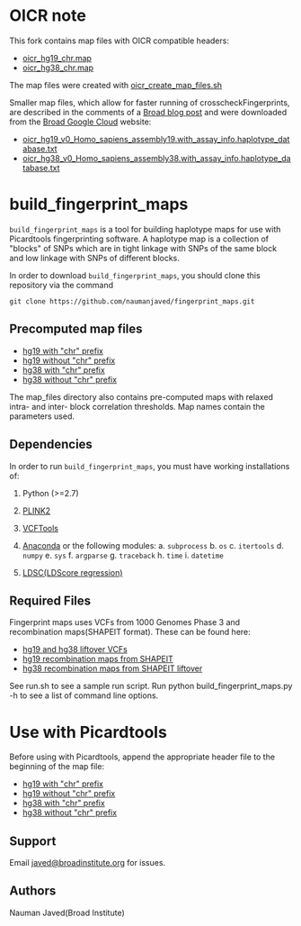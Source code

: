 # OICR note
This fork contains map files with OICR compatible headers:

* [oicr_hg19_chr.map](map_files/oicr_hg19_chr.map)
* [oicr_hg38_chr.map](map_files/oicr_hg38_chr.map)

The map files were created with [oicr_create_map_files.sh](oicr_create_map_files.sh)

Smaller map files, which allow for faster running of crosscheckFingerprints, are described in the comments of a [Broad blog post](https://gatk.broadinstitute.org/hc/en-us/articles/360041696232-Detecting-sample-swaps-with-Picard-tools) and were downloaded from the [Broad Google Cloud](https://console.cloud.google.com/storage/browser/gcp-public-data--broad-references) website:

* [oicr_hg19_v0_Homo_sapiens_assembly19.with_assay_info.haplotype_database.txt](map_files/oicr_hg19_v0_Homo_sapiens_assembly19.with_assay_info.haplotype_database.txt)
* [oicr_hg38_v0_Homo_sapiens_assembly38.with_assay_info.haplotype_database.txt](map_files/oicr_hg38_v0_Homo_sapiens_assembly38.with_assay_info.haplotype_database.txt)

# build_fingerprint_maps 
`build_fingerprint_maps` is a tool for building haplotype maps for use with Picardtools fingerprinting software. A haplotype map is a collection of "blocks" of SNPs which are in tight linkage with SNPs of the same block and low linkage with SNPs of different blocks.

In order to download `build_fingerprint_maps`, you should clone this repository via the command
```
git clone https://github.com/naumanjaved/fingerprint_maps.git
```

## Precomputed map files

* [hg19 with "chr" prefix](https://github.com/naumanjaved/fingerprint_maps/blob/master/map_files/hg19_chr.map)
* [hg19 without "chr" prefix](https://github.com/naumanjaved/fingerprint_maps/blob/master/map_files/hg19_nochr.map)
* [hg38 with "chr" prefix](https://github.com/naumanjaved/fingerprint_maps/blob/master/map_files/hg38_chr.map)
* [hg38 without "chr" prefix](https://github.com/naumanjaved/fingerprint_maps/blob/master/map_files/hg38_nochr.map)

The map_files directory also contains pre-computed maps with relaxed intra- and inter- block correlation thresholds. Map names contain the parameters used. 

## Dependencies

In order to run `build_fingerprint_maps`, you must have working installations of:

1. Python (>=2.7)
1. [PLINK2](https://www.cog-genomics.org/plink2)
2. [VCFTools](http://vcftools.sourceforge.net/man_latest.html)
3. [Anaconda](https://anaconda.org/anaconda/python) or the following modules:
     a. `subprocess` 
     b. `os` 
     c. `itertools`
     d. `numpy`
     e. `sys` 
     f. `argparse`
     g. `traceback`
     h. `time`
     i. `datetime` 

4. [LDSC(LDScore regression)](https://github.com/bulik/ldsc)

## Required Files
Fingerprint maps uses VCFs from 1000 Genomes Phase 3 and recombination maps(SHAPEIT format). These can be found here: 
* [hg19 and hg38 liftover VCFs](https://www.internationalgenome.org/data/) 
* [hg19 recombination maps from SHAPEIT](references/genetic_map_b37.tar.gz) 
* [hg38 recombination maps from SHAPEIT liftover](references/genetic_map_hg38.tar.gz)

See run.sh to see a sample run script.
Run python build_fingerprint_maps.py -h to see a list of command line options.

# Use with Picardtools
Before using with Picardtools, append the appropriate header file to the beginning of the map file:
* [hg19 with "chr" prefix](https://github.com/naumanjaved/fingerprint_maps/blob/master/headers/header_hg19_chr)
* [hg19 without "chr" prefix](https://github.com/naumanjaved/fingerprint_maps/blob/master/headers/header_hg19_nochr)
* [hg38 with "chr" prefix](https://github.com/naumanjaved/fingerprint_maps/blob/master/headers/header_hg38_chr)
* [hg38 without "chr" prefix](https://github.com/naumanjaved/fingerprint_maps/blob/master/headers/header_hg38_nochr)

## Support

Email javed@broadinstitute.org for issues.

## Authors

Nauman Javed(Broad Institute)


